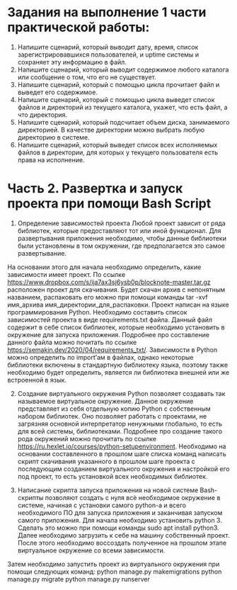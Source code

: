 # Задания на выполнение 1 части практической работы:
1. Напишите сценарий, который выводит дату, время, список
зарегистрировавшихся пользователей, и uptime системы и сохраняет
эту информацию в файл.
2. Напишите сценарий, который выводит содержимое любого каталога
или сообщение о том, что его не существует.
3. Напишите сценарий, который с помощью цикла прочитает файл и
выведет его содержимое.
4. Напишите сценарий, который с помощью цикла выведет список
файлов и директорий из текущего каталога, укажет, что есть файл, а
что директория.
5. Напишите сценарий, который подсчитает объем диска, занимаемого
директорией. В качестве директории можно выбрать любую
директорию в системе.
6. Напишите сценарий, который выведет список всех исполняемых
файлов в директории, для которых у текущего пользователя есть права
на исполнение.

# Часть 2. Развертка и запуск проекта при помощи Bash Script
1. Определение зависимостей проекта
Любой проект зависит от ряда библиотек, которые предоставляют тот
или иной функционал. Для развертывания приложения необходимо, чтобы
данные библиотеки были установлены в том окружении, где предполагается
это самое развертывание.

На основании этого для начала необходимо определить, какие
зависимости имеет проект. По ссылке
https://www.dropbox.com/s/ija7ax3sj6ysb0p/blocknote-master.tar.gz расположен
проект для скачивания. Будет скачан архив с непонятным названием,
распаковать его можно при помощи команды tar -xvf имя_архива
имя_директории_для_распаковки. Проект написан на языке
программирования Python. Необходимо составить список зависимостей
проекта в виде requirements.txt файла. Данный файл содержит в себе список
библиотек, которые необходимо установить в окружение для запуска
приложения. Подробнее про составление данного файла можно почитать по
ссылке https://semakin.dev/2020/04/requirements_txt/.
Зависимости в Python можно определить по import’ам в файлах, однако
некоторые библиотеки включены в стандартную библиотеку языка, поэтому
также необходимо будет определить, является ли библиотека внешней или
же встроенной в язык.

2. Создание виртуального окружения
Python позволяет создавать так называемое виртуальное окружение.
Данное окружение представляет из себя отдельную копию Python с
собственным набором библиотек. Оно позволяет работать с проектами, не
загрязняя основной интерпретатор ненужными глобально, то есть для всей
системы, библиотеками. Подробнее про создание такого рода окружений
можно прочитать по ссылке https://ru.hexlet.io/courses/python-setupenvironment.
Необходимо на основании составленного в прошлом шаге списка
команд написать скрипт скачивания указанного в прошлом шаге проекта с
последующим созданием виртуального окружения и настройкой его под
проект, то есть установкой всех необходимых библиотек.

4. Написание скрипта запуска приложения на новой системе
Bash-скрипты позволяют создать с нуля всѐ необходимое окружение в
системе, начиная с установки самого python-a и всего необходимого ПО для
запуска приложения и заканчивая запуском самого приложения.
Для начала необходимо установить python 3. Сделать это можно при
помощи команды sudo apt install python3.
Далее необходимо загрузить к себе на машину собственный проект.
После этого необходимо воссоздать полученное на прошлом этапе
виртуальное окружение со всеми зависимости.

Затем необходимо запустить проект из виртуального окружения при
помощи следующих команд:
python manage.py makemigrations
python manage.py migrate
python manage.py runserver
